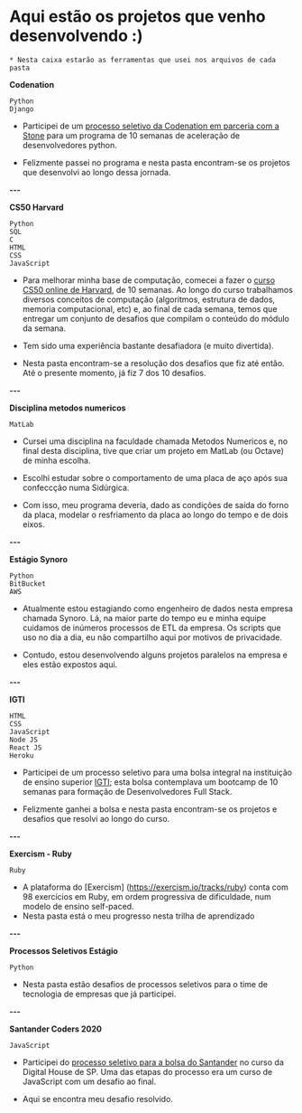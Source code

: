 # Aqui estão os projetos que venho desenvolvendo :)

```
* Nesta caixa estarão as ferramentas que usei nos arquivos de cada pasta
```

**Codenation**

```
Python
Django
```

- Participei de um [processo seletivo da Codenation em parceria com a Stone](https://canaltech.com.br/cursos/stone-e-codenation-oferecem-cursos-online-gratuitos-de-programacao-163961/) para um programa de 10 semanas de aceleração de desenvolvedores python.

- Felizmente passei no programa e nesta pasta encontram-se os projetos que desenvolvi ao longo dessa jornada.

**---**

**CS50 Harvard**

```
Python
SQL
C
HTML
CSS
JavaScript
```

- Para melhorar minha base de computação, comecei a fazer o [curso CS50 online de Harvard](https://cs50.harvard.edu/x/2020/), de 10 semanas. Ao longo do curso trabalhamos diversos conceitos de computação (algoritmos, estrutura de dados, memoria computacional, etc) e, ao final de cada semana, temos que entregar um conjunto de desafios que compilam o conteúdo do módulo da semana.

- Tem sido uma experiência bastante desafiadora (e muito divertida).

- Nesta pasta encontram-se a resolução dos desafios que fiz até então. Até o presente momento, já fiz 7 dos 10 desafios.

**---**

**Disciplina metodos numericos**

```
MatLab
```

- Cursei uma disciplina na faculdade chamada Metodos Numericos e, no final desta disciplina, tive que criar um projeto em MatLab (ou Octave) de minha escolha.

- Escolhi estudar sobre o comportamento de uma placa de aço após sua confeccção numa Sidúrgica.

- Com isso, meu programa deveria, dado as condições de saída do forno da placa, modelar o resfriamento da placa ao longo do tempo e de dois eixos.

**---**

**Estágio Synoro**

```
Python
BitBucket
AWS
```

- Atualmente estou estagiando como engenheiro de dados nesta empresa chamada Synoro. Lá, na maior parte do tempo eu e minha equipe cuidamos de inúmeros processos de ETL da empresa. Os scripts que uso no dia a dia, eu não compartilho aqui por motivos de privacidade.

- Contudo, estou desenvolvendo alguns projetos paralelos na empresa e eles estão expostos aqui.

**---**

**IGTI**

```
HTML
CSS
JavaScript
Node JS
React JS
Heroku
```

- Participei de um processo seletivo para uma bolsa integral na instituição de ensino superior [IGTI](https://www.igti.com.br/); esta bolsa contemplava um bootcamp de 10 semanas para formação de Desenvolvedores Full Stack.

- Felizmente ganhei a bolsa e nesta pasta encontram-se os projetos e desafios que resolvi ao longo do curso.

**---**

**Exercism - Ruby**

```
Ruby
```

- A plataforma do [Exercism] (https://exercism.io/tracks/ruby) conta com 98 exercícios em Ruby, em ordem progressiva de dificuldade,  num modelo de ensino self-paced.
- Nesta pasta está o meu progresso nesta trilha de aprendizado


**---**

**Processos Seletivos Estágio**

```
Python
```

- Nesta pasta estão desafios de processos seletivos para o time de tecnologia de empresas que já participei.

**---**

**Santander Coders 2020**

```
JavaScript
```

- Participei do [processo seletivo para a bolsa do Santander](https://www.becas-santander.com/pt/program/santandercodersjava2020) no curso da Digital House de SP. Uma das etapas do processo era um curso de JavaScript com um desafio ao final.

- Aqui se encontra meu desafio resolvido.
